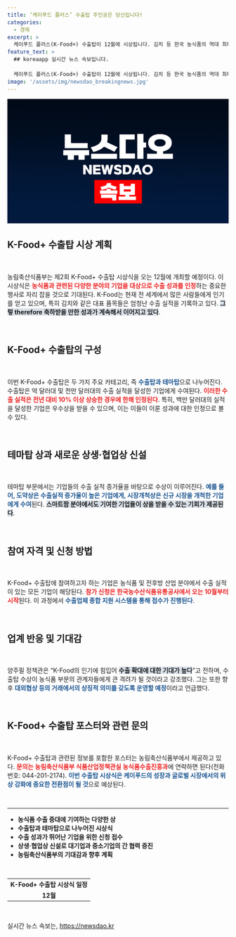 ```yaml
---
title: ‘케이푸드 플러스’ 수출탑 주인공은 당신입니다!
categories:
  - 경제
excerpt: >
  케이푸드 플러스(K-Food+) 수출탑이 12월에 시상됩니다. 김치 등 한국 농식품의 역대 최대 수출액을 기록한 가운데, 유망 기업을 발굴해 수출 확대에 기여하는 이번 행사의 기대가 커지고 있습니다. 참가 신청은 10월부터!
feature_text: >
  ## koreaapp 실시간 뉴스 속보입니다.

  케이푸드 플러스(K-Food+) 수출탑이 12월에 시상됩니다. 김치 등 한국 농식품의 역대 최대 수출액을 기록한 가운데, 유망 기업을 발굴해 수출 확대에 기여하는 이번 행사의 기대가 커지고 있습니다. 참가 신청은 10월부터!
image: '/assets/img/newsdao_breakingnews.jpg'
---
```


<p><img src="/assets/img/newsdao_breakingnews.jpg" alt="koreaapp 속보" /></p>

<h2 data-ke-size="size26">K-Food+ 수출탑 시상 계획</h2>

<p data-ke-size="size16">&nbsp;</p>

<p>농림축산식품부는 제2회 K-Food+ 수출탑 시상식을 오는 12월에 개최할 예정이다. 이 시상식은 <b><span style="color: #ee2323;">농식품과 관련된 다양한 분야의 기업을 대상으로 수출 성과를 인정</span></b>하는 중요한 행사로 자리 잡을 것으로 기대된다. K-Food는 현재 전 세계에서 많은 사람들에게 인기를 얻고 있으며, 특히 김치와 같은 대표 품목들은 엄청난 수출 실적을 기록하고 있다. <b><span style="background-color: #21538527;">그렇 therefore 축하받을 만한 성과가 계속해서 이어지고 있다</span></b>. </p>

<p data-ke-size="size16">&nbsp;</p>

<h2 data-ke-size="size26">K-Food+ 수출탑의 구성</h2>

<p data-ke-size="size16">&nbsp;</p>

<p>이번 K-Food+ 수출탑은 두 가지 주요 카테고리, 즉 <b><span style="color: #1a5490;">수출탑과 테마탑</span></b>으로 나누어진다. 수출탑은 억 달러대 및 천만 달러대의 수출 실적을 달성한 기업에게 수여된다. <b><span style="color: #ee2323;">이러한 수출 실적은 전년 대비 10% 이상 상승한 경우에 한해 인정된다</span></b>. 특히, 백만 달러대의 실적을 달성한 기업은 우수상을 받을 수 있으며, 이는 이들이 이룬 성과에 대한 인정으로 볼 수 있다. </p>

<p data-ke-size="size16">&nbsp;</p>

<h2 data-ke-size="size26">테마탑 상과 새로운 상생·협업상 신설</h2>

<p data-ke-size="size16">&nbsp;</p>

<p>테마탑 부문에서는 기업들의 수출 실적 증가율을 바탕으로 수상이 이루어진다. <b><span style="color: #1a5490;">예를 들어, 도약상은 수출실적 증가율이 높은 기업에게, 시장개척상은 신규 시장을 개척한 기업에게 수여</span></b>된다. <b><span style="background-color: #21538527;">스마트팜 분야에서도 기여한 기업들이 상을 받을 수 있는 기회가 제공된다</span></b>. </p>

<p data-ke-size="size16">&nbsp;</p>

<h2 data-ke-size="size26">참여 자격 및 신청 방법</h2>

<p data-ke-size="size16">&nbsp;</p>

<p>K-Food+ 수출탑에 참여하고자 하는 기업은 농식품 및 전후방 산업 분야에서 수출 실적이 있는 모든 기업이 해당된다. <b><span style="color: #ee2323;">참가 신청은 한국농수산식품유통공사에서 오는 10월부터 시작</span></b>된다. 이 과정에서 <b><span style="color: #1a5490;">수출업체 종합 지원 시스템을 통해 접수가 진행된다</span></b>. </p>

<p data-ke-size="size16">&nbsp;</p>

<h2 data-ke-size="size26">업계 반응 및 기대감</h2>

<p data-ke-size="size16">&nbsp;</p>

<p>양주필 정책관은 “K-Food의 인기에 힘입어 <b><span style="background-color: #21538527;">수출 확대에 대한 기대가 높다</span></b>”고 전하며, 수출탑 수상이 농식품 부문의 관계자들에게 큰 격려가 될 것이라고 강조했다. 그는 또한 향후 <b><span style="color: #1a5490;">대외협상 등의 거래에서의 상징적 의미를 갖도록 운영할 예정</span></b>이라고 언급했다. </p>

<p data-ke-size="size16">&nbsp;</p>

<h2 data-ke-size="size26">K-Food+ 수출탑 포스터와 관련 문의</h2>

<p data-ke-size="size16">&nbsp;</p>

<p>K-Food+ 수출탑과 관련된 정보를 포함한 포스터는 농림축산식품부에서 제공하고 있다. <b><span style="color: #ee2323;">문의는 농림축산식품부 식품산업정책관실 농식품수출진흥과</span></b>에 연락하면 된다(전화번호: 044-201-2174). <b><span style="color: #1a5490;">이번 수출탑 시상식은 케이푸드의 성장과 글로벌 시장에서의 위상 강화에 중요한 전환점이 될 것</span></b>으로 예상된다.</p>

<p data-ke-size="size16">&nbsp;</p>

<hr>

<ul>
<li><b>농식품 수출 증대에 기여하는 다양한 상</b></li>
<li><b>수출탑과 테마탑으로 나누어진 시상식</b></li>
<li><b>수출 성과가 뛰어난 기업을 위한 신청 접수</b></li>
<li><b>상생·협업상 신설로 대기업과 중소기업의 간 협력 증진</b></li>
<li><b>농림축산식품부의 기대감과 향후 계획</b></li>
</ul>

<p data-ke-size="size16">&nbsp;</p>

<table style="border-collapse: collapse; width: 100%;">
    <tr>
        <td style="text-align: center; height: 17px;"><b>K-Food+ 수출탑 시상식 일정</b></td>
    </tr>
    <tr>
        <td style="text-align: center; height: 17px;"><b>12월</b></td>
    </tr>
</table>

<p data-ke-size="size16">&nbsp;</p>
실시간 뉴스 속보는, <a href="https://newsdao.kr" rel="dofollow">https://newsdao.kr</a>


